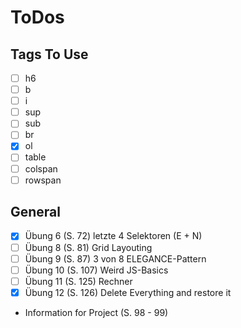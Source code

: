 # ToDos

## Tags To Use

- [ ] h6
- [ ] b
- [ ] i
- [ ] sup
- [ ] sub
- [ ] br
- [x] ol
- [ ] table
- [ ] colspan
- [ ] rowspan

## General

- [x] Übung 6  (S. 72) letzte 4 Selektoren (E + N)
- [ ] Übung 8  (S. 81) Grid Layouting
- [ ] Übung 9  (S. 87) 3 von 8 ELEGANCE-Pattern
- [ ] Übung 10 (S. 107) Weird JS-Basics
- [ ] Übung 11 (S. 125) Rechner
- [x] Übung 12 (S. 126) Delete Everything and restore it

- Information for Project (S. 98 - 99)
